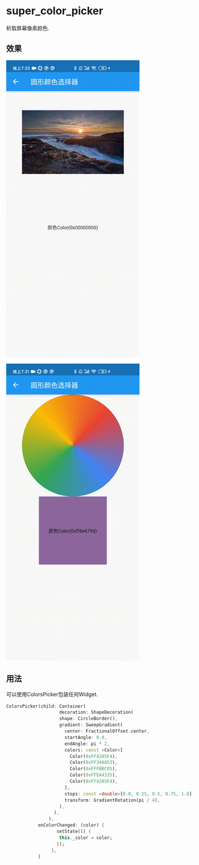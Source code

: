 # super_color_picker

析取屏幕像素颜色.

## 效果

![析取图片颜色](https://github.com/liaobushi520/super_color_picker/blob/main/example/gifs/%E5%9B%BE%E7%89%87%E9%A2%9C%E8%89%B2%E9%80%89%E6%8B%A9%E5%99%A8.gif)

![颜色选择器](https://github.com/liaobushi520/super_color_picker/blob/main/example/gifs/%E5%9C%86%E5%BD%A2%E9%A2%9C%E8%89%B2%E9%80%89%E6%8B%A9%E5%99%A8.gif)

## 用法
可以使用ColorsPicker包装任何Widget.

```dart
ColorsPicker(child: Container(
                    decoration: ShapeDecoration(
                    shape: CircleBorder(),
                    gradient: SweepGradient(
                      center: FractionalOffset.center,
                      startAngle: 0.0,
                      endAngle: pi * 2,
                      colors: const <Color>[
                        Color(0xFF4285F4),
                        Color(0xFF34A853),
                        Color(0xFFFBBC05),
                        Color(0xFFEA4335),
                        Color(0xFF4285F4),
                      ],
                      stops: const <double>[0.0, 0.25, 0.5, 0.75, 1.0],
                      transform: GradientRotation(pi / 4),
                    ),
                  ),
                ),
            onColorChanged: (color) {
                   setState(() {
                    this._color = color;
                   });
                 },
            )
```              
